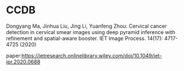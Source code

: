 # CCDB
Dongyang Ma, Jinhua Liu, Jing Li, Yuanfeng Zhou:
Cervical cancer detection in cervical smear images using deep pyramid inference with refinement and spatial-aware booster. IET Image Process. 14(17): 4717-4725 (2020)


paper:https://ietresearch.onlinelibrary.wiley.com/doi/10.1049/iet-ipr.2020.0688
